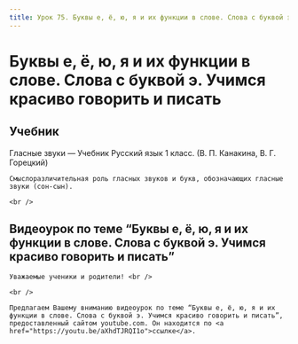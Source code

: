```yaml
---
title: Урок 75. Буквы е, ё, ю, я и их функции в слове. Слова с буквой э. Учимся красиво говорить и писать
---
```


# Буквы е, ё, ю, я и их функции в слове. Слова с буквой э. Учимся красиво говорить и писать

## Учебник

Гласные звуки — Учебник Русский язык 1 класс. (В. П. Канакина, В. Г. Горецкий)

<p>
	Смыслоразличительная роль гласных звуков и букв, обозначающих гласные звуки (сон-сын).
</p>
<div>
	<br />
</div>

## Видеоурок по теме “Буквы е, ё, ю, я и их функции в слове. Слова с буквой э. Учимся красиво говорить и писать”

<p>
	Уважаемые ученики и родители! <br /> 
</p>
<p>
	<br /> 
</p>
<p>
	Предлагаем Вашему вниманию видеоурок по теме “Буквы е, ё, ю, я и их функции в слове. Слова с буквой э. Учимся красиво говорить и писать”, предоставленный сайтом youtube.com. Он находится по <a href="https://youtu.be/aXhdTJRQI1o">ссылке</a>.
</p>